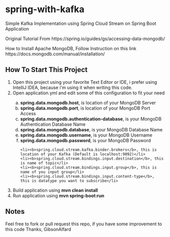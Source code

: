 # spring-with-kafka
Simple Kafka Implementation using Spring Cloud Stream on Spring Boot Application

<p>Original Tutorial From https://spring.io/guides/gs/accessing-data-mongodb/</p>
<p>How to Install Apache MongoDB, Follow Instruction on this link https://docs.mongodb.com/manual/installation/</p>

<h2>How To Start This Project</h2>
<ol type="1">
  <li>Open this project using your favorite Text Editor or IDE, i prefer using IntelliJ IDEA, because i'm using it when writing this code.</li>
  <li>Open application.yml and edit some of this configuration to fit your need</li>
  <ol type="a">
    <li><b>spring.data.mongodb.host</b>, is location of your MongoDB Server</li>
    <li><b>spring.data.mongodb.port</b>, is location of your MongoDB Port Access</li>
    <li><b>spring.data.mongodb.authentication-database</b>, is your MongoDB Authentication Database Name</li>
    <li><b>spring.data.mongodb.database</b>, is your MongoDB Database Name</li>
    <li><b>spring.data.mongodb.username</b>, is your MongoDB Username</li>
    <li><b>spring.data.mongodb.password</b>, is your MongoDB Password</li>

    <li><b>spring.cloud.stream.kafka.binder.brokers</b>, this is location of your Kafka (Default is localhost:9092)</li>
    <li><b>spring.cloud.stream.bindings.input.destination</b>, this is name of topic</li>
    <li><b>spring.cloud.stream.bindings.input.group</b>, this is name of you input group</li>
    <li><b>spring.cloud.stream.bindings.input.content-type</b>, this is datatype you want to subscribe</li>
  </ol>
  <li>Build application using <b>mvn clean install</b></li>
  <li>Run application using <b>mvn spring-boot:run</b></li>
</ol>

<h2>Notes</h2>
<p>Feel free to fork or pull request this repo, if you have some improvement to this code
Thanks, GibsonAlfard</p>